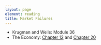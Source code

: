 ```yaml
---
layout: page
element: reading
title: Market Failures
---
```


* Krugman and Wells: Module 36
* The Economy: [Chapter 12](https://core-econ.org/the-economy/book/text/12.html) and [Chapter 20](https://core-econ.org/the-economy/book/text/20.html)
